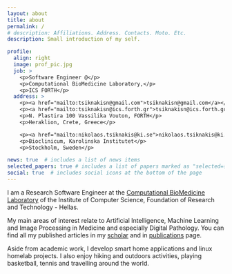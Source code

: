 ```yaml
---
layout: about
title: about
permalink: /
# description: Affiliations. Address. Contacts. Moto. Etc.
description: Small introduction of my self.

profile:
  align: right
  image: prof_pic.jpg
  job: >
    <p>Software Engineer @</p>
    <p>Computational BioMedicine Laboratory,</p>
    <p>ICS FORTH</p>
  address: >
    <p><a href="mailto:tsiknakisn@gmail.com">tsiknakisn@gmail.com</a></p>
    <p><a href="mailto:tsiknakisn@ics.forth.gr">tsiknakisn@ics.forth.gr</a></p>
    <p>N. Plastira 100 Vassilika Vouton, FORTH</p>
    <p>Heraklion, Crete, Greece</p>

    <p><a href="mailto:nikolaos.tsiknakis@ki.se">nikolaos.tsiknakis@ki.se</a></p>
    <p>Bioclinicum, Karolinska Institutet</p>
    <p>Stockholm, Sweden</p>

news: true  # includes a list of news items
selected_papers: true # includes a list of papers marked as "selected={true}"
social: true  # includes social icons at the bottom of the page
---
```


I am a Research Software Engineer at the [Computational BioMedicine Laboratory](https://www.ics.forth.gr/cbml) of the Institute of Computer Science, Foundation of Research and Technology - Hellas.

My main areas of interest relate to Artificial Intelligence, Machine Learning and Image Processing in Medicine and especially Digital Pathology. You can find all my published articles in my [scholar](https://scholar.google.gr/citations?user=vWYykXgAAAAJ&hl=en) and in [publications](/articles) page.

Aside from academic work, I develop smart home applications and linux homelab projects. I also enjoy hiking and outdoors activities, playing basketball, tennis and travelling around the world.
